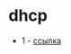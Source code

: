 # dhcp

* 1 - [ссылка](https://zametkinapolyah.ru/kompyuternye-seti/9-3-struktura-format-i-naznachenie-dhcp-paketov-soobshhenij-dhcpdiscover-dhcpoffer-dhcprequest-i-dhcpack.html)
